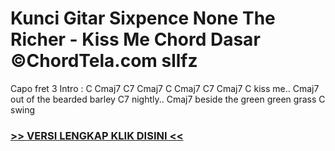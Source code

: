 
 # Kunci Gitar Sixpence None The Richer - Kiss Me Chord Dasar ©ChordTela.com sllfz


Capo fret 3 Intro : C Cmaj7 C7 Cmaj7 C Cmaj7 C7 Cmaj7 C kiss me.. Cmaj7 out of the bearded barley C7 nightly.. Cmaj7 beside the green green grass C swing

###  <a href="https://shortlighzx.web.app?sq=Kunci Gitar Sixpence None The Richer - Kiss Me Chord Dasar ©ChordTela.com"> >> VERSI LENGKAP KLIK DISINI << </a>
